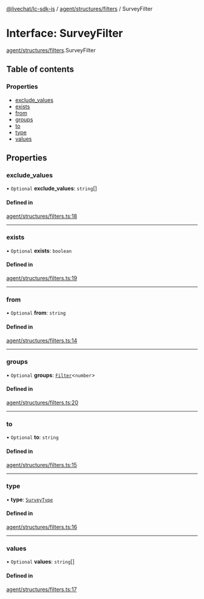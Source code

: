 [@livechat/lc-sdk-js](../README.md) / [agent/structures/filters](../modules/agent_structures_filters.md) / SurveyFilter

# Interface: SurveyFilter

[agent/structures/filters](../modules/agent_structures_filters.md).SurveyFilter

## Table of contents

### Properties

- [exclude\_values](agent_structures_filters.SurveyFilter.md#exclude_values)
- [exists](agent_structures_filters.SurveyFilter.md#exists)
- [from](agent_structures_filters.SurveyFilter.md#from)
- [groups](agent_structures_filters.SurveyFilter.md#groups)
- [to](agent_structures_filters.SurveyFilter.md#to)
- [type](agent_structures_filters.SurveyFilter.md#type)
- [values](agent_structures_filters.SurveyFilter.md#values)

## Properties

### exclude\_values

• `Optional` **exclude\_values**: `string`[]

#### Defined in

[agent/structures/filters.ts:18](https://github.com/livechat/lc-sdk-js/blob/25e113d/src/agent/structures/filters.ts#L18)

___

### exists

• `Optional` **exists**: `boolean`

#### Defined in

[agent/structures/filters.ts:19](https://github.com/livechat/lc-sdk-js/blob/25e113d/src/agent/structures/filters.ts#L19)

___

### from

• `Optional` **from**: `string`

#### Defined in

[agent/structures/filters.ts:14](https://github.com/livechat/lc-sdk-js/blob/25e113d/src/agent/structures/filters.ts#L14)

___

### groups

• `Optional` **groups**: [`Filter`](agent_structures_filters.Filter.md)<`number`\>

#### Defined in

[agent/structures/filters.ts:20](https://github.com/livechat/lc-sdk-js/blob/25e113d/src/agent/structures/filters.ts#L20)

___

### to

• `Optional` **to**: `string`

#### Defined in

[agent/structures/filters.ts:15](https://github.com/livechat/lc-sdk-js/blob/25e113d/src/agent/structures/filters.ts#L15)

___

### type

• **type**: [`SurveyType`](../enums/agent_structures_filters.SurveyType.md)

#### Defined in

[agent/structures/filters.ts:16](https://github.com/livechat/lc-sdk-js/blob/25e113d/src/agent/structures/filters.ts#L16)

___

### values

• `Optional` **values**: `string`[]

#### Defined in

[agent/structures/filters.ts:17](https://github.com/livechat/lc-sdk-js/blob/25e113d/src/agent/structures/filters.ts#L17)
